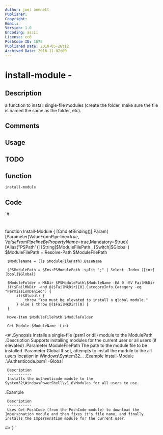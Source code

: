 ```yaml
---
Author: joel bennett
Publisher: 
Copyright: 
Email: 
Version: 1.0
Encoding: ascii
License: cc0
PoshCode ID: 1875
Published Date: 2010-05-26t12
Archived Date: 2016-11-07t09
---
```


# install-module - 

## Description

a function to install single-file modules (create the folder, make sure the file is named the same as the folder, etc).

## Comments



## Usage



## TODO



## function

`install-module`

## Code

`#
 #
 function Install-Module {
 [CmdletBinding()]
 Param(
     [Parameter(ValueFromPipeline=$true,ValueFromPipelineByPropertyName=$true,Mandatory=$true)]
     [Alias("PSPath")]
     [String]$ModuleFilePath
 ,   [Switch]$Global
 )
     $ModuleFilePath = Resolve-Path $ModuleFilePath
     
     $ModuleName = (ls $ModuleFilePath).BaseName
     
     $PSModulePath = $Env:PSModulePath -split ";" | Select -Index ([int][bool]$Global)
 
     $ModuleFolder = MkDir $PSModulePath\$ModuleName -EA 0 -EV FailMkDir
     if($FailMkDir -and @($FailMkDir)[0].CategoryInfo.Category -eq "PermissionDenied") {
         if($Global) {
             throw "You must be elevated to install a global module."
         } else { throw @($FailMkDir)[0] }
     }
 
     Move-Item $ModuleFilePath $ModuleFolder
 
     Get-Module $ModuleName -List
 <#
 .Synopsis
     Installs a single-file (psm1 or dll) module to the ModulePath
 .Description 
     Supports installing modules for the current user or all users (if elevated)
 .Parameter ModuleFilePath
     The path to the module file to be installed
 .Parameter Global
     If set, attempts to install the module to the all users location in Windows\System32...
 .Example
     Install-Module .\Authenticode.psm1 -Global
 
     Description
     -----------
     Installs the Authenticode module to the System32\WindowsPowerShell\v1.0\Modules for all users to use.
 .Example
     
 
     Description
     -----------
     Uses Get-PoshCode (from the PoshCode module) to download the Impersonation module and then fixes it's file name, and finally installs the Impersonation module for the current user.
 #>
 }
`

